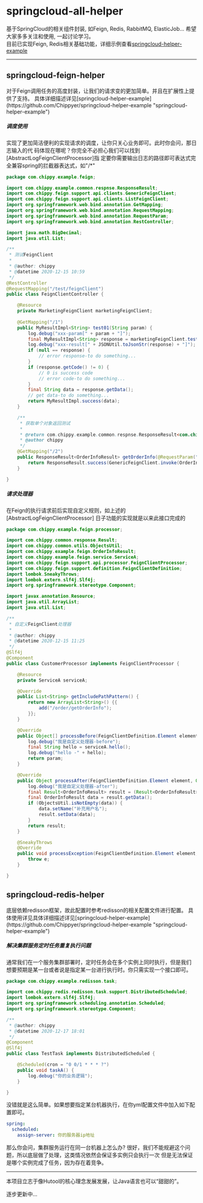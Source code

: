 # springcloud-all-helper
基于SpringCloud的相关组件封装, 如Feign, Redis, RabbitMQ, ElasticJob...
希望大家多多关注和使用, 一起讨论学习。	
目前已实现Feign, Redis相关基础功能，详细示例查看[springcloud-helper-example](https://github.com/Chippyer/springcloud-helper-example "springcloud-helper-example")
___
<h2>springcloud-feign-helper</h2>
对于Feign调用任务的高度封装，让我们的请求变的更加简单。并且在扩展性上提供了支持。
具体详细描述详见[springcloud-helper-example](https://github.com/Chippyer/springcloud-helper-example "springcloud-helper-example")

<h5>调度使用</h5>
实现了更加简洁便利的实现请求的调度，让你只关心业务即可。此时你会问，那日志输入的代
码体现在哪呢？你完全不必担心我们可以找到[AbstractLogFeignClientProcessor]指
定要你需要输出日志的路径即可表达式完全兼容spring的拦截器表达式，如"/*"

```java
package com.chippy.example.feign;

import com.chippy.example.common.respnse.ResponseResult;
import com.chippy.feign.support.api.clients.GenericFeignClient;
import com.chippy.feign.support.api.clients.ListFeignClient;
import org.springframework.web.bind.annotation.GetMapping;
import org.springframework.web.bind.annotation.RequestMapping;
import org.springframework.web.bind.annotation.RequestParam;
import org.springframework.web.bind.annotation.RestController;

import java.math.BigDecimal;
import java.util.List;

/**
 * 测试FeignClient
 *
 * @author: chippy
 * @datetime 2020-12-15 10:59
 */
@RestController
@RequestMapping("/test/feignClient")
public class FeignClientController {

    @Resource
    private MarketingFeignClient marketingFeignClient;
    
    @GetMapping("/1")
    public MyResultImpl<String> test01(String param) {
        log.debug("xxx-param[" + param + "]");
        final MyResultImpl<String> response = marketingFeignClient.test01(param);
        log.debug("xxx-result[" + JSONUtil.toJsonStr(response) + "]");
        if (null == response) {
            // error response-to do something...
        }
        if (response.getCode() != 0) {
            // 0 is success code
            // error code-to do something...
        }
        final String data = response.getData();
        // get data-to do something...
        return MyResultImpl.success(data);
    }

    /**
     * 获取单个对象返回测试
     *
     * @return com.chippy.example.common.respnse.ResponseResult<com.chippy.example.feign.OrderInfoResult>
     * @author chippy
     */
    @GetMapping("/2")
    public ResponseResult<OrderInfoResult> getOrderInfo(@RequestParam("orderNo") String orderNo) {
        return ResponseResult.success(GenericFeignClient.invoke(OrderInfoResult.class, "getOrderInfo", orderNo));
    }

}
```

<h5>请求处理器</h5>
在Feign的执行请求前后实现自定义规则，如上述的[AbstractLogFeignClientProcessor]
日子功能的实现就是以来此接口完成的

```java
package com.chippy.example.feign.processor;

import com.chippy.common.response.Result;
import com.chippy.common.utils.ObjectsUtil;
import com.chippy.example.feign.OrderInfoResult;
import com.chippy.example.feign.service.ServiceA;
import com.chippy.feign.support.api.processor.FeignClientProcessor;
import com.chippy.feign.support.definition.FeignClientDefinition;
import lombok.SneakyThrows;
import lombok.extern.slf4j.Slf4j;
import org.springframework.stereotype.Component;

import javax.annotation.Resource;
import java.util.ArrayList;
import java.util.List;

/**
 * 自定义FeignClient处理器
 *
 * @author: chippy
 * @datetime 2020-12-15 11:25
 */
@Slf4j
@Component
public class CustomerProcessor implements FeignClientProcessor {

    @Resource
    private ServiceA serviceA;

    @Override
    public List<String> getIncludePathPattern() {
        return new ArrayList<String>() {{
            add("/order/getOrderInfo");
        }};
    }

    @Override
    public Object[] processBefore(FeignClientDefinition.Element element, Object[] param) {
        log.debug("我是自定义处理器-before");
        final String hello = serviceA.hello();
        log.debug("hello -" + hello);
        return param;
    }

    @Override
    public Object processAfter(FeignClientDefinition.Element element, Object response) {
        log.debug("我是自定义处理器-after");
        final Result<OrderInfoResult> result = (Result<OrderInfoResult>)response;
        final OrderInfoResult data = result.getData();
        if (ObjectsUtil.isNotEmpty(data)) {
            data.setName("补充用户名");
            result.setData(data);
        }
        return result;
    }

    @SneakyThrows
    @Override
    public void processException(FeignClientDefinition.Element element, Exception e) {
        throw e;
    }

}
```


<h2>springcloud-redis-helper</h2>
底层依赖redisson框架，故此配置时参考redisson的相关配置文件进行配置。
具体使用详见具体详细描述详见[springcloud-helper-example](https://github.com/Chippyer/springcloud-helper-example "springcloud-helper-example")

<h5>解决集群服务定时任务重复执行问题</h5>
通常我们在一个服务集群部署时，定时任务会在多个实例上同时执行，但是我们
想要预期是某一台或者说是指定某一台进行执行时。你只需实现一个接口即可。

```java
package com.chippy.example.redisson.task;

import com.chippy.redis.redisson.task.support.DistributedScheduled;
import lombok.extern.slf4j.Slf4j;
import org.springframework.scheduling.annotation.Scheduled;
import org.springframework.stereotype.Component;

/**
 * @author: chippy
 * @datetime 2020-12-17 18:01
 */
@Component
@Slf4j
public class TestTask implements DistributedScheduled {

    @Scheduled(cron = "0 0/1 * * * ?")
    public void taskA() {
        log.debug("你的业务逻辑");
    }

}
```

没错就是这么简单。如果想要指定某台机器执行，在你yml配置文件中加入如下配置即可。

```yaml
spring:
  scheduled:
    assign-server: 你的服务器ip地址
```

那么你会问，集群服务运行在同一台机器上怎么办?
很好，我们不能规避这个问题，所以底层做了处理，这类情况依然会保证多实例只会执行一次
但是无法保证是哪个实例完成了任务，因为存在着竞争。
	
___
本项目立志于像Hutool的核心理念发展发展，让Java语言也可以“甜甜的”。

逐步更新中...
